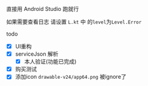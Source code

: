 直接用 Android Studio 跑就行

如果需要查看日志 请设置 `L.kt` 中 的`level`为`Level.Error`


todo
- [x] UI重构
- [x] serviceJson 解析
  - [x] 本人验证(功能已完成)
- [x] 购买测试
- [x] 添加icon `drawable-v24/app64.png` 被ignore了